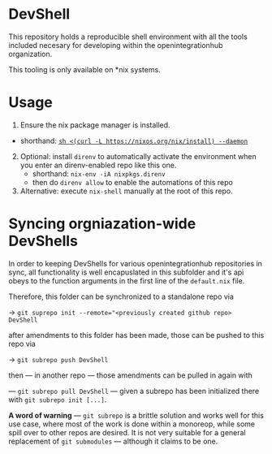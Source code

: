 # DevShell

This repository holds a reproducible shell environment with all the tools included
necesary for developing within the openintegrationhub organization.

This tooling is only available on *nix systems.

# Usage

1. Ensure the nix package manager is installed.
  - shorthand: [`sh <(curl -L https://nixos.org/nix/install) --daemon`](https://nixos.org/guides/install-nix.html)
2. Optional: install `direnv` to automatically activate the environment
   when you enter an direnv-enabled repo like this one.
   - shorthand: `nix-env -iA nixpkgs.direnv`
   - then do `direnv allow` to enable the automations of this repo
3. Alternative: execute `nix-shell` manually at the root of this repo.


# Syncing orgniazation-wide DevShells

In order to keeping DevShells for various openintegrationhub repositories in sync,
all functionality is well encapuslated in this subfolder and it's api obeys
to the function arguments in the first line of the `default.nix` file.

Therefore, this folder can be synchronized to a standalone repo via

&rarr; `git suprepo init --remote="<previously created github repo> DevShell`

after amendments to this folder has been made, those can be pushed to this
repo via

&rarr; `git subrepo push DevShell`

then &mdash; in another repo &mdash; those amendments can be pulled in again
with

&mdash; `git subrepo pull DevShell` &mdash; given a subrepo has been initialized
there with `git subrepo init [...]`.

**A word of warning** &mdash; `git subrepo` is a brittle solution and works well
for this use case, where most of the work is done within a monoreop, while some
spill over to other repos are desired. It is not very suitable for a general
replacement of `git submodules` &mdash; although it claims to be one.

